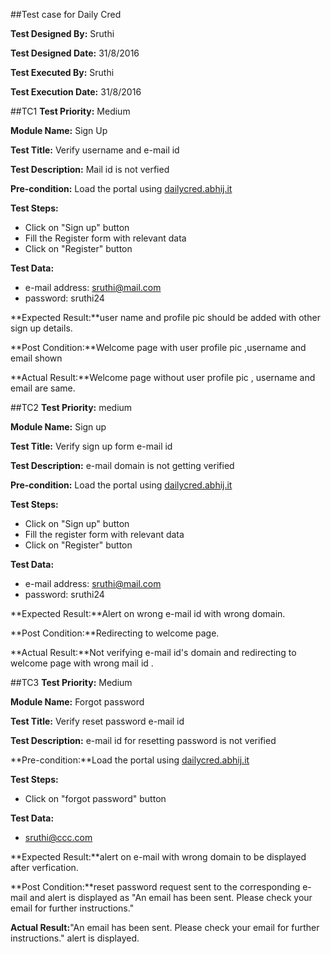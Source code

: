 ##Test case for Daily Cred

**Test Designed By:** Sruthi

**Test Designed Date:** 31/8/2016

**Test Executed By:** Sruthi

**Test Execution Date:** 31/8/2016

##TC1 
**Test Priority:** Medium

**Module Name:** Sign Up

**Test Title:** Verify username and e-mail id

**Test Description:** Mail id is not verfied

**Pre-condition:** Load the portal using [dailycred.abhij.it](http://dailycred.abhij.it)

**Test Steps:** 

* Click on "Sign up" button 
* Fill the Register form with relevant data
* Click on "Register" button

**Test Data:**
* e-mail address: sruthi@mail.com
* password: sruthi24

**Expected Result:**user name and profile pic should be added with other sign up details.

**Post Condition:**Welcome page with user profile pic ,username and email shown

**Actual Result:**Welcome page without user profile pic , username and email are same.

##TC2 
**Test Priority:** medium

**Module Name:** Sign up

**Test Title:** Verify sign up form e-mail id

**Test Description:** e-mail domain is not getting verified

**Pre-condition:** Load the portal using [dailycred.abhij.it](http://dailycred.abhij.it)

**Test Steps:** 

* Click on "Sign up" button 
* Fill the register form with relevant data
* Click on "Register" button

**Test Data:**
* e-mail address: sruthi@mail.com
* password: sruthi24

**Expected Result:**Alert on wrong e-mail id with wrong domain. 

**Post Condition:**Redirecting to welcome page.

**Actual Result:**Not verifying e-mail id's domain and redirecting to welcome page with wrong mail id .


##TC3
**Test Priority:** Medium

**Module Name:** Forgot password

**Test Title:** Verify reset password e-mail id

**Test Description:** e-mail id for resetting password is not verified

**Pre-condition:**Load the portal using [dailycred.abhij.it](http://dailycred.abhij.it)

**Test Steps:** 

* Click on "forgot password" button 

**Test Data:**
* sruthi@ccc.com

**Expected Result:**alert on e-mail with wrong domain to be displayed after verfication.

**Post Condition:**reset password request sent to the corresponding e-mail and alert is displayed as "An email has been sent. Please check your email for further instructions."

**Actual Result:**"An email has been sent. Please check your email for further instructions." alert is displayed.


